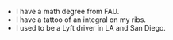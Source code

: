 * I have a math degree from FAU.
* I have a tattoo of an integral on my ribs.
* I used to be a Lyft driver in LA and San Diego.